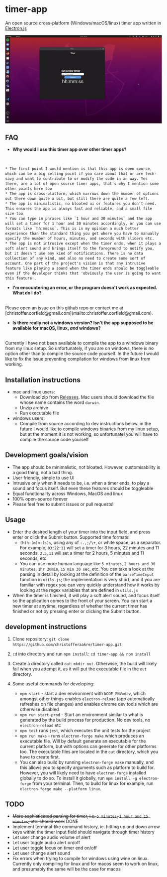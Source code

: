 # timer-app
An open source cross-platform (Windows/macOS/linux) timer app
written in [Electron.js](https://www.electronjs.org/)

![timer app demo](img/demo.gif)

## FAQ
* **Why would I use this timer app over other timer apps?**
<br>

    * The first point I would mention is that this app is open source, which can be a big selling point if you care about that or are tech-savy and want to contribute to or modify the code in an way. Yes there, are a lot of open source timer apps, that's why I mention some other points here too
    * The app is cross-platform, which narrows down the number of options out there down quite a bit, but still there are quite a few left.
    * The app is minimalistic, no bloated ui or features you don't need. This ensures the app is always fast and reliable, and a small file size too
    * You can type in phrases like `1 hour and 30 minutes` and the app will set a timer for 1 hour and 30 minutes accordingly, or you can use formats like `hh:mm:ss`. This is in my opinion a much better experience than the standard thing you get where you have to manually specify the number of hours, minutes, and seconds with sliders etc.
    * The app is not intrusive except when the timer ends, when it plays a soft alert sound and brings itself to the foreground to notify you, but it doesn't use any kind of notifications. There is no data collection of any kind, and also no need to create some sort of account. One part of the project's vision is that any intrusive feature like playing a sound when the timer ends should be toggleable even if the developer thinks that 'obviously the user is going to want this feature'.
* **I'm encountering an error, or the program doesn't work as expected. What do I do?**
<br> 
Please open an issue on this github repo or contact me at [christoffer.corfield@gmail.com](mailto:christoffer.corfield@gmail.com).

* **Is there really not a windows version? Isn't the app supposed to be available for macOS, linux, *and* windows?**
<br>
Currently I have not been available to compile the app to a windows binary from my linux setup. So unfortunately, if you are on windows, there is no option other than to compile the source code yourself. In the future I would like to fix the issue preventing compilation for windows from linux from working.

## Installation instructions
* mac and linux users:
    * Download zip from
      [Releases](https://github.com/christofferaakre/timer-app/releases). Mac
users should download the file whose name contains the word `darwin`.
    * Unzip archive
    * Run executable file
* windows users:
    * Compile from source according to dev instructions below. in the future
      I would like to compile windows binaries from my linux setup, but at the
moment it is not working, so unfortunatel you will have to compile the source code yourself

## Development goals/vision
* The app should be minimalistic, not bloated. However,
customisability is a good thing, not a bad thing.
* User friendly, simple to use UI
* Intrusive only when it needs to be, i.e. when a timer ends, to play a sound and focus itself. But even these features should be toggleable
* Equal functionality across Windows, MacOS and linux
* 100% open-source forever
* Please feel free to submit issues or pull requests!

## Usage
* Enter the desired length of your timer into the input field, and press enter or click the Submit button. Supported time formats:
  * `(h)h:(m)m:(s)s`, using any of `:.,;/\+`, or white space, as a separator. For example, `03:22:11` will set a timer for 3 hours, 22 minutes and 11 seconds. `2,5,11` will set a timer for 2 hours, 5 minutes and 11 seconds, etc.
  * You can use more human language like `5 minutes`, `2 hours and 30 minutes`, `1hr 20min`, `15 min 30 sec`, etc. You can take a look at the parsing in detail by looking at the definition of the `parseTimeInput` function in `utils.js`; the implementation is very short, and if you are familiar with regex you can very quickly understand how it works by looking at the regex variables that are defined in `utils.js`
* When the timer is finished, it will play a soft alert sound, and focus itself so the application comes to the front of your screen. You can start a new timer at anytime, regardless of whether the current timer has finished or not by pressing enter or clicking the Submit button.

## development instructions
1. Clone repository: 
`git clone https://github.com/christofferaakre/timer-app.git`

2. `cd` into directory and run `npm install`: `cd timer-app && npm install`
3. Create a directory called `out`: `mkdir out`. Otherwise, the build will likely fail when you attempt it, as it will put the executable file in the `out` directory.
3. Some useful commands for developing:
    * `npm start` - start a dev environment with `NODE_ENV=dev`, which amongst
      other things enables `electron-reload` (app automatically refreshes on file
    changes) and enables chrome dev tools which are
    otherwise disabled
    * `npm run start-prod` - Start an environment similar to what is generated by
      the build process for production. No dev tools, no `electron-reload` etc
    * `npm test` runs `jest`, which executes the unit tests for the project
    * `npm run make` - runs `electron-forge make` which produces an executable
      file. Will by default generate an executable for the current platform, but
    with options can generate for other platforms too. The executable files are located in the `out` directory, which you have to create first.
    * You can also build by running `electron-forge make` manually, and this
      allows you to specify arguments such as platform to build for. However,
you will likely need to have `electron-forge` installed globally to do so. To
install it globally, run `npm install -g electron-forge` from your terminal.
Then, to build for linux for example, run `electron-forge make --platform linux`.

## TODO
* ~~More sophisticated parsing for timer, i.e. `5 minutes`, `1 hour and 15
  minutes`, etc. should work~~ DONE
* Implement terminal-like command history, ie. hitting up and down arrow keys
  within the timer input field should navigate through timer history
* Let user change audio volume of alert
* Let user toggle audio alert on/off
* Let user toggle focus on timer end on/off
* Let user change alert sound
* Fix errors when trying to compile for windows using wine on linux. Currently
  only compiling for linux and for macos seem to work on linux, and presumably
the same will be the case for macos
